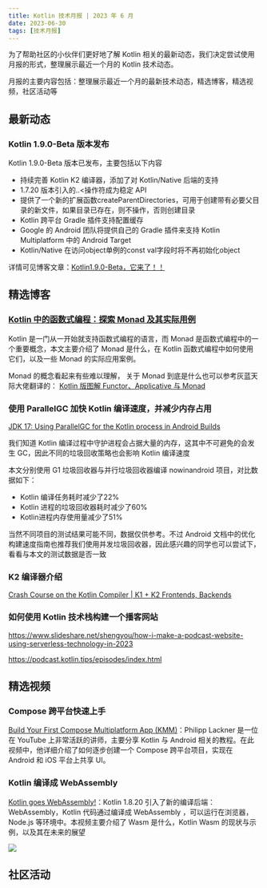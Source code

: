```yaml
---
title: Kotlin 技术月报 | 2023 年 6 月
date: 2023-06-30
tags: [技术月报]
---
```


为了帮助社区的小伙伴们更好地了解 Kotlin 相关的最新动态，我们决定尝试使用月报的形式，整理展示最近一个月的 Kotlin 技术动态。

月报的主要内容包括：整理展示最近一个月的最新技术动态，精选博客，精选视频，社区活动等

## 最新动态
### Kotlin 1.9.0-Beta 版本发布
Kotlin 1.9.0-Beta 版本已发布，主要包括以下内容

- 持续完善 Kotlin K2 编译器，添加了对 Kotlin/Native 后端的支持
- 1.7.20 版本引入的..<操作符成为稳定 API
- 提供了一个新的扩展函数createParentDirectories，可用于创建带有必要父目录的新文件，如果目录已存在，则不操作，否则创建目录
- Kotlin 跨平台 Gradle 插件支持配置缓存
- Google 的 Android 团队将提供自己的 Gradle 插件来支持 Kotlin Multiplatform 中的 Android Target
- Kotlin/Native 在访问object单例的const val字段时将不再初始化object

详情可见博客文章：[Kotlin1.9.0-Beta，它来了！！](https://juejin.cn/post/7241567583505072183)

## 精选博客
### [Kotlin 中的函数式编程：探索 Monad 及其实际用例](https://medium.com/@summitkumar/functional-programming-in-kotlin-exploring-monads-and-their-real-world-use-cases-5a8b23be1268)

Kotlin 是一门从一开始就支持函数式编程的语言，而 Monad 是函数式编程中的一个重要概念，本文主要介绍了 Monad 是什么，在 Kotlin 函数式编程中如何使用它们，以及一些 Monad 的实际应用案例。

Monad 的概念看起来有些难以理解， 关于 Monad 到底是什么也可以参考灰蓝天际大佬翻译的：
[Kotlin 版图解 Functor、Applicative 与 Monad](https://hltj.me/kotlin/2017/08/25/kotlin-functor-applicative-monad-cn.html)

### 使用 ParallelGC 加快 Kotlin 编译速度，并减少内存占用
[JDK 17: Using ParallelGC for the Kotlin process in Android Builds](https://dev.to/cdsap/jdk-17-using-parellgc-for-the-kotlin-process-in-android-builds-24af)

我们知道 Kotlin 编译过程中守护进程会占据大量的内存，这其中不可避免的会发生 GC，因此不同的垃圾回收策略也会影响 Kotlin 编译速度

本文分别使用 G1 垃圾回收器与并行垃圾回收器编译 nowinandroid 项目，对比数据如下：

- Kotlin 编译任务耗时减少了22%
- Kotlin 进程的垃圾回收器耗时减少了60% 
- Kotlin进程内存使用量减少了51%

当然不同项目的测试结果可能不同，数据仅供参考。不过 Android 文档中的优化构建速度指南也推荐我们使用并发垃圾回收器，因此感兴趣的同学也可以尝试下，看看与本文的测试数据是否一致

### K2 编译器介绍
[Crash Course on the Kotlin Compiler | K1 + K2 Frontends, Backends](https://medium.com/google-developer-experts/crash-course-on-the-kotlin-compiler-k1-k2-frontends-backends-fe2238790bd8)

### 如何使用 Kotlin 技术栈构建一个播客网站
https://www.slideshare.net/shengyou/how-i-make-a-podcast-website-using-serverless-technology-in-2023

https://podcast.kotlin.tips/episodes/index.html

## 精选视频
### Compose 跨平台快速上手
[Build Your First Compose Multiplatform App (KMM)](https://www.youtube.com/watch?v=ZxBUd2TbVGk)：Philipp Lackner 是一位在 YouTube 上非常活跃的讲师，主要分享 Kotlin 与 Android 相关的教程。在此视频中，他详细介绍了如何逐步创建一个 Compose 跨平台项目，实现在 Android 和 iOS 平台上共享 UI。

### Kotlin 编译成 WebAssembly
[Kotlin goes WebAssembly!](https://www.youtube.com/watch?v=oIbX7nrSTPQ)：Kotlin 1.8.20 引入了新的编译后端：WebAssembly，Kotlin 代码通过编译成 WebAssembly ，可以运行在浏览器，Node.js 等环境中。本视频主要介绍了 Wasm 是什么，Kotlin Wasm 的现状与示例，以及其在未来的展望

![](https://raw.gitmirror.com/RicardoJiang/resource/main/2023/june/p1.png)

## 社区活动